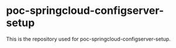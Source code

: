 # poc-springcloud-configserver-setup
This is the repository used for poc-springcloud-configserver-setup.
